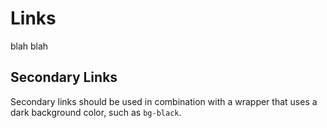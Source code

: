 # Links

blah blah

## Secondary Links

Secondary links should be used in combination with a wrapper that uses a dark background color, such as `bg-black`.